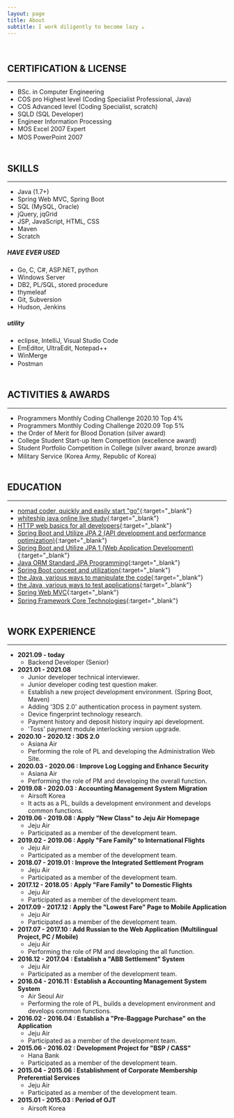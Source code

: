 ```yaml
---
layout: page
title: About
subtitle: I work diligently to become lazy ☕
---
```


<!-- <span style="float: right; "><a href="{{ '/assets/resume.pdf' | prepend: site.baseurl }}"><strong>> Download as PDF</strong></a> </span> -->
<br>
  
  
  
## **CERTIFICATION & LICENSE**
---

* BSc. in Computer Engineering
* COS pro Highest level (Coding Specialist Professional, Java)
* COS Advanced level (Coding Specialist, scratch)
* SQLD (SQL Developer)
* Engineer Information Processing
* MOS Excel 2007 Expert
* MOS PowerPoint 2007
　  
　  
  
## **SKILLS**
---

* Java (1.7+)
* Spring Web MVC, Spring Boot
* SQL (MySQL, Oracle)
* jQuery, jqGrid
* JSP, JavaScript, HTML, CSS
* Maven
* Scratch
  
##### ***HAVE EVER USED***
* Go, C, C#, ASP.NET, python
* Windows Server
* DB2, PL/SQL, stored procedure
* thymeleaf
* Git, Subversion
* Hudson, Jenkins
  
##### ***utility***
* eclipse, IntelliJ, Visual Studio Code
* EmEditor, UltraEdit, Notepad++
* WinMerge
* Postman
　  
　  
  
## **ACTIVITIES & AWARDS**
---

* Programmers Monthly Coding Challenge 2020.10 Top 4%
* Programmers Monthly Coding Challenge 2020.09 Top 5%
* the Order of Merit for Blood Donation (silver award)
* College Student Start-up Item Competition (excellence award)
* Student Portfolio Competition in College (silver award, bronze award)
* Military Service (Korea Army, Republic of Korea)
　  
　  
  
## **EDUCATION**
---

* [<u>nomad coder, quickly and easily start "go"</u>](https://nomadcoders.co/go-for-beginners/lobby){:target="_blank"}
* [<u>whiteship java online live study</u>](https://xxxelppa.tistory.com/133){:target="_blank"}
* [<u>HTTP web basics for all developers</u>](https://www.inflearn.com/course/http-%EC%9B%B9-%EB%84%A4%ED%8A%B8%EC%9B%8C%ED%81%AC#description){:target="_blank"}
* [<u>Spring Boot and Utilize JPA 2 (API development and performance optimization)</u>](https://www.inflearn.com/course/%EC%8A%A4%ED%94%84%EB%A7%81%EB%B6%80%ED%8A%B8-JPA-API%EA%B0%9C%EB%B0%9C-%EC%84%B1%EB%8A%A5%EC%B5%9C%EC%A0%81%ED%99%94#description){:target="_blank"}
* [<u>Spring Boot and Utilize JPA 1 (Web Application Development)</u>](https://www.inflearn.com/course/%EC%8A%A4%ED%94%84%EB%A7%81%EB%B6%80%ED%8A%B8-JPA-%ED%99%9C%EC%9A%A9-1#description){:target="_blank"}
* [<u>Java ORM Standard JPA Programming</u>](https://www.inflearn.com/course/ORM-JPA-Basic#description){:target="_blank"}
* [<u>Spring Boot concept and utilization</u>](https://www.inflearn.com/course/%EC%8A%A4%ED%94%84%EB%A7%81%EB%B6%80%ED%8A%B8#description){:target="_blank"}
* [<u>the Java, various ways to manipulate the code</u>](https://www.inflearn.com/course/the-java-code-manipulation#description){:target="_blank"}
* [<u>the Java, various ways to test applications</u>](https://www.inflearn.com/course/the-java-application-test#description){:target="_blank"}
* [<u>Spring Web MVC</u>](https://www.inflearn.com/course/%EC%9B%B9-mvc#description){:target="_blank"}
* [<u>Spring Framework Core Technologies</u>](https://www.inflearn.com/course/spring-framework_core#description){:target="_blank"}
　  
　  
  
## **WORK EXPERIENCE**
---

* **2021.09 - today**
  * Backend Developer (Senior)
* **2021.01 - 2021.08**
  * Junior developer technical interviewer.
  * Junior developer coding test question maker.
  * Establish a new project development environment. (Spring Boot, Maven)
  * Adding '3DS 2.0' authentication process in payment system.
  * Device fingerprint technology research.
  * Payment history and deposit history inquiry api development.
  * 'Toss' payment module interlocking version upgrade.
* **2020.10 - 2020.12 : 3DS 2.0**
  * Asiana Air
  * Performing the role of PL and developing the Administration Web Site.
* **2020.03 - 2020.06 : Improve Log Logging and Enhance Security**
  * Asiana Air
  * Performing the role of PM and developing the overall function.
* **2019.08 - 2020.03 : Accounting Management System Migration**
  * Airsoft Korea
  * It acts as a PL, builds a development environment and develops common functions.
* **2019.06 - 2019.08 : Apply "New Class" to Jeju Air Homepage**
  * Jeju Air
  * Participated as a member of the development team.
* **2019.02 - 2019.06 : Apply "Fare Family" to International Flights**
  * Jeju Air
  * Participated as a member of the development team.
* **2018.07 - 2019.01 : Improve the Integrated Settlement Program**
  * Jeju Air
  * Participated as a member of the development team.
* **2017.12 - 2018.05 : Apply "Fare Family" to Domestic Flights**
  * Jeju Air
  * Participated as a member of the development team.
* **2017.09 - 2017.12 : Apply the "Lowest Fare" Page to Mobile Application**
  * Jeju Air
  * Participated as a member of the development team.
* **2017.07 - 2017.10 : Add Russian to the Web Application (Multilingual Project, PC / Mobile)**
  * Jeju Air
  * Performing the role of PM and developing the all function.
* **2016.12 - 2017.04 : Establish a "ABB Settlement" System**
  * Jeju Air
  * Participated as a member of the development team.
* **2016.04 - 2016.11 : Establish a Accounting Management System System**
  * Air Seoul Air
  * Performing the role of PL, builds a development environment and develops common functions.
* **2016.02 - 2016.04 : Establish a "Pre-Baggage Purchase" on the Application**
  * Jeju Air
  * Participated as a member of the development team.
* **2015.06 - 2016.02 : Development Project for "BSP / CASS"**
  * Hana Bank
  * Participated as a member of the development team.
* **2015.04 - 2015.06 : Establishment of Corporate Membership Preferential Services**
  * Jeju Air
  * Participated as a member of the development team.
* **2015.01 - 2015.03 : Period of OJT**
  * Airsoft Korea
　  
　  
　  
